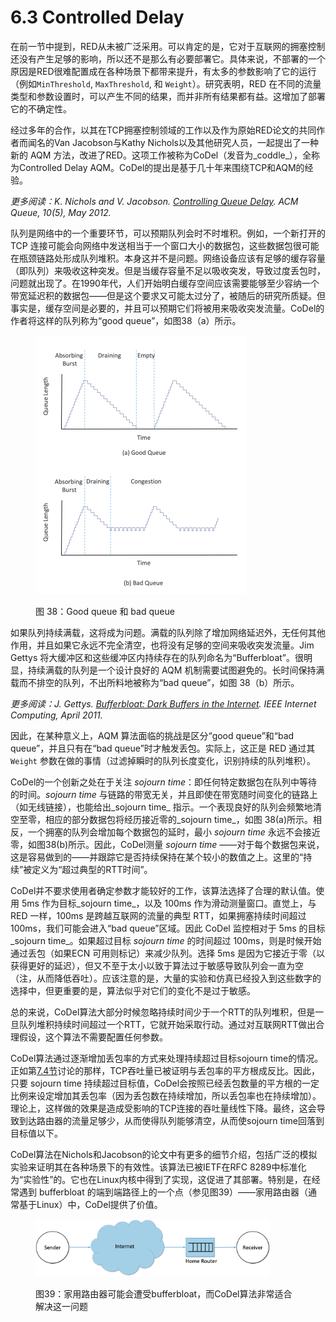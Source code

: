 # 6.3 Controlled Delay

在前一节中提到，RED从未被广泛采用。可以肯定的是，它对于互联网的拥塞控制还没有产生足够的影响，所以还不是那么有必要部署它。具体来说，不部署的一个原因是RED很难配置成在各种场景下都带来提升，有太多的参数影响了它的运行（例如`MinThreshold`, `MaxThreshold`, 和 `Weight`）。研究表明，RED 在不同的流量类型和参数设置时，可以产生不同的结果，而并非所有结果都有益。这增加了部署它的不确定性。

经过多年的合作，以其在TCP拥塞控制领域的工作以及作为原始RED论文的共同作者而闻名的Van Jacobson与Kathy Nichols以及其他研究人员，一起提出了一种新的 AQM 方法，改进了RED。这项工作被称为CoDel（发音为_coddle_），全称为Controlled Delay AQM。CoDel的提出是基于几十年来围绕TCP和AQM的经验。

_更多阅读：K. Nichols and V. Jacobson._ [_Controlling Queue Delay_](https://queue.acm.org/detail.cfm?id=2209336)_. ACM Queue, 10(5), May 2012._

队列是网络中的一个重要环节，可以预期队列会时不时堆积。例如，一个新打开的TCP 连接可能会向网络中发送相当于一个窗口大小的数据包，这些数据包很可能在瓶颈链路处形成队列堆积。本身这并不是问题。网络设备应该有足够的缓存容量（即队列）来吸收这种突发。但是当缓存容量不足以吸收突发，导致过度丢包时，问题就出现了。在1990年代，人们开始明白缓存空间应该需要能够至少容纳一个带宽延迟积的数据包——但是这个要求又可能太过分了，被随后的研究所质疑。但事实是，缓存空间是必要的，并且可以预期它们将被用来吸收突发流量。CoDel的作者将这样的队列称为“good queue”，如图38（a）所示。

<figure><img src="../.gitbook/assets/image (23).png" alt="" width="337"><figcaption><p>图 38：Good queue 和 bad queue</p></figcaption></figure>

如果队列持续满载，这将成为问题。满载的队列除了增加网络延迟外，无任何其他作用，并且如果它永远不完全清空，也将没有足够的空间来吸收突发流量。Jim Gettys 将大缓冲区和这些缓冲区内持续存在的队列命名为“Bufferbloat”。很明显，持续满载的队列是一个设计良好的 AQM 机制需要试图避免的。长时间保持满载而不排空的队列，不出所料地被称为“bad queue”，如图 38（b）所示。

_更多阅读：J. Gettys._ [_Bufferbloat: Dark Buffers in the Internet_](https://ieeexplore.ieee.org/document/5755608)_. IEEE Internet Computing, April 2011._

因此，在某种意义上，AQM 算法面临的挑战是区分“good queue”和“bad queue”，并且只有在“bad queue”时才触发丢包。实际上，这正是 RED 通过其 `Weight` 参数在做的事情（过滤掉瞬时的队列长度变化，识别持续的队列堆积）。

CoDel的一个创新之处在于关注 _sojourn time_：即任何特定数据包在队列中等待的时间。_sojourn time_ 与链路的带宽无关，并且即使在带宽随时间变化的链路上（如无线链接），也能给出_sojourn time_ 指示。一个表现良好的队列会频繁地清空至零，相应的部分数据包将经历接近零的_sojourn time_，如图 38(a)所示。相反，一个拥塞的队列会增加每个数据包的延时，最小 _sojourn time_ 永远不会接近零，如图38(b)所示。因此，CoDel测量 _sojourn time_ ——对于每个数据包来说，这是容易做到的——并跟踪它是否持续保持在某个较小的数值之上。这里的“持续”被定义为“超过典型的RTT时间”。

CoDel并不要求使用者确定参数才能较好的工作，该算法选择了合理的默认值。使用 5ms 作为目标_sojourn time_，以及 100ms 作为滑动测量窗口。直觉上，与 RED 一样，100ms 是跨越互联网的流量的典型 RTT，如果拥塞持续时间超过 100ms，我们可能会进入“bad queue”区域。因此 CoDel 监控相对于 5ms 的目标_sojourn time_。如果超过目标 _sojourn time_ 的时间超过 100ms，则是时候开始通过丢包（如果ECN 可用则标记）来减少队列。选择 5ms 是因为它接近于零（以获得更好的延迟），但又不至于太小以致于算法过于敏感导致队列会一直为空（注，从而降低吞吐）。应该注意的是，大量的实验和仿真已经投入到这些数字的选择中，但更重要的是，算法似乎对它们的变化不是过于敏感。

总的来说，CoDel算法大部分时候忽略持续时间少于一个RTT的队列堆积，但是一旦队列堆积持续时间超过一个RTT，它就开始采取行动。通过对互联网RTT做出合理假设，这个算法不需要配置任何参数。

CoDel算法通过逐渐增加丢包率的方式来处理持续超过目标sojourn time的情况。正如第[7.4节](../chapter-7-tcp-wai-de-yong-sai-kong-zhi/7.4-tcp-friendly-protocols-tfrc.md)讨论的那样，TCP吞吐量已被证明与丢包率的平方根成反比。因此，只要 sojourn time 持续超过目标值，CoDel会按照已经丢包数量的平方根的一定比例来设定增加其丢包率（因为丢包数在持续增加，所以丢包率也在持续增加）。理论上，这样做的效果是造成受影响的TCP连接的吞吐量线性下降。最终，这会导致到达路由器的流量足够少，从而使得队列能够清空，从而使sojourn time回落到目标值以下。

CoDel算法在Nichols和Jacobson的论文中有更多的细节介绍，包括广泛的模拟实验来证明其在各种场景下的有效性。该算法已被IETF在RFC 8289中标准化为“实验性”的。它也在Linux内核中得到了实现，这促进了其部署。特别是，在经常遇到 bufferbloat 的端到端路径上的一个点（参见图39）——家用路由器（通常基于Linux）中，CoDel提供了价值。

<figure><img src="../.gitbook/assets/image (1) (1) (1) (1).png" alt="" width="375"><figcaption><p>图39：家用路由器可能会遭受bufferbloat，而CoDel算法非常适合解决这一问题</p></figcaption></figure>

